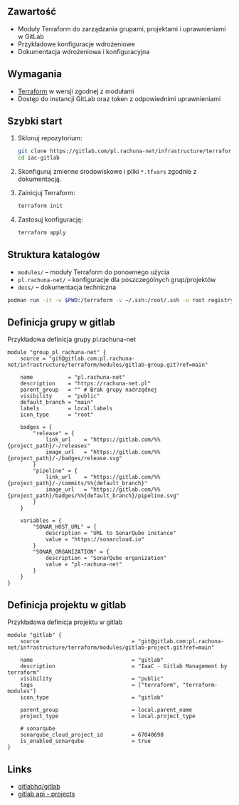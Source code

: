 ## Zawartość

- Moduły Terraform do zarządzania grupami, projektami i uprawnieniami w GitLab
- Przykładowe konfiguracje wdrożeniowe
- Dokumentacja wdrożeniowa i konfiguracyjna

## Wymagania

- [Terraform](https://www.terraform.io/) w wersji zgodnej z modułami
- Dostęp do instancji GitLab oraz token z odpowiednimi uprawnieniami

## Szybki start

1. Sklonuj repozytorium:
   ```bash
   git clone https://gitlab.com/pl.rachuna-net/infrastructure/terraform/iac-gitlab.git
   cd iac-gitlab
   ```

2. Skonfiguruj zmienne środowiskowe i pliki `*.tfvars` zgodnie z dokumentacją.

3. Zainicjuj Terraform:
   ```bash
   terraform init
   ```

4. Zastosuj konfigurację:
   ```bash
   terraform apply
   ```

## Struktura katalogów

- `modules/` – moduły Terraform do ponownego użycia
- `pl.rachuna-net/` – konfiguracje dla poszczególnych grup/projektów
- `docs/` – dokumentacja techniczna
```bash
podman run -it -v $PWD:/terraform -v ~/.ssh:/root/.ssh -u root registry.gitlab.com/pl.rachuna-net/containers/terraform:1.0.0 bash
```

## Definicja grupy w gitlab

Przykładowa definicja grupy pl.rachuna-net
```hcl
module "group_pl_rachuna-net" {
    source = "git@gitlab.com:pl.rachuna-net/infrastructure/terraform/modules/gitlab-group.git?ref=main"

    name           = "pl.rachuna-net"
    description    = "https://rachuna-net.pl"
    parent_group   = "" # Brak grupy nadrzędnej
    visibility     = "public"
    default_branch = "main"
    labels         = local.labels
    icon_type      = "root"

    badges = {
        "release" = {
            link_url    = "https://gitlab.com/%%{project_path}/-/releases"
            image_url   = "https://gitlab.com/%%{project_path}/-/badges/release.svg"
        }
        "pipeline" = {
            link_url    = "https://gitlab.com/%%{project_path}/-/commits/%%{default_branch}"
            image_url   = "https://gitlab.com/%%{project_path}/badges/%%{default_branch}/pipeline.svg"
        }
    }

    variables = {
        "SONAR_HOST_URL" = {
            description = "URL to SonarQube instance"
            value = "https://sonarcloud.io"
        }
        "SONAR_ORGANIZATION" = {
            description = "SonarQube organization"
            value = "pl-rachuna-net"
        }
    }
}
```

## Definicja projektu w gitlab

Przykładowa definicja projektu w gitlab
```hcl
module "gitlab" {
    source                             = "git@gitlab.com:pl.rachuna-net/infrastructure/terraform/modules/gitlab-project.git?ref=main"

    name                               = "gitlab"
    description                        = "IaaC - Gitlab Management by terraform"
    visibility                         = "public"
    tags                               = ["terraform", "terraform-modules"]
    icon_type                          = "gitlab"

    parent_group                       = local.parent_name
    project_type                       = local.project_type

    # sonarqube
    sonarqube_cloud_project_id         = 67040690
    is_enabled_sonarqube               = true
}
```
## Links
- [gitlabhq/gitlab](https://registry.terraform.io/providers/gitlabhq/gitlab/latest/docs)
- [gitlab api - projects](https://docs.gitlab.com/ee/api/projects.html#create-a-project)

